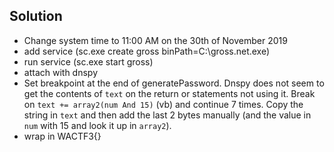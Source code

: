 ## Solution
* Change system time to 11:00 AM on the 30th of November 2019
* add service (sc.exe create gross binPath=C:\gross.net.exe)
* run service (sc.exe start gross)
* attach with dnspy
* Set breakpoint at the end of generatePassword. Dnspy does not seem to get the contents of `text` on the return or statements not using it. Break on `text += array2(num And 15)` (vb) and continue 7 times. Copy the string in `text` and then add the last 2 bytes manually (and the value in `num` with 15 and look it up in `array2`).
* wrap in WACTF3{}

